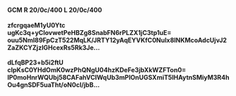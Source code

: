 #### GCM R 20/0c/400 L 20/0c/400
**zfcrgqaeM1yU0Ytc**<br/>**ugKc3q+yClovwetPeHBZg8SnabFN6rPLZX1jC3tp1uE=**<br/>**ouu5NmI89FpCzT522MqLK/JRTY12yAqEYVKfC0Nulx8lNKMcoAdcUjvJ2ZaZKCYZjzIGHcexRs5Rk3Je...**<br/><br/>
**dLfqBP23+b5i2ftU**<br/>**clpKsC0YHdOmK0wzPhQNgU04hzKDeFe3jbXkWZFTon0=**<br/>**lP0moHnrWQUbj58CAFahVCIWqUb3mPIOnUGSXmiT5lHAytnSMiyM3R4hOu4gnSDF5uaTht/oN0cI/jbB...**